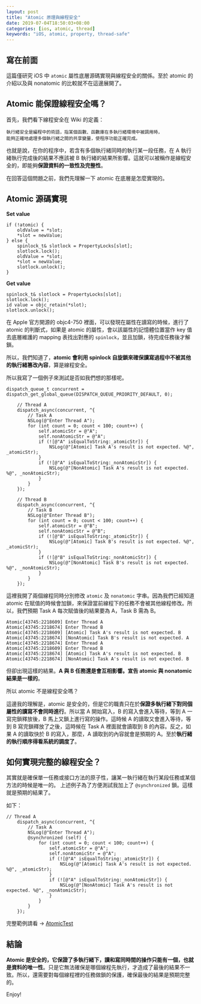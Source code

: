 ```yaml
---
layout: post
title: "Atomic 原理與線程安全"
date: 2019-07-04T18:50:03+08:00
categories: [ios, atomic, thread]
keywords: "iOS, atomic, property, thread-safe"
---
```


## 寫在前面

這篇僅研究 iOS 中 `atomic` 屬性底層源碼實現與線程安全的關係。至於 atomic 的介紹以及與 nonatomic 的比較就不在這邊展開了。

## Atomic 能保證線程安全嗎？

首先，我們看下線程安全在 Wiki 的定義：

```
執行緒安全是編程中的術語，指某個函數、函數庫在多執行緒環境中被調用時，
能夠正確地處理多個執行緒之間的共享變量，使程序功能正確完成。 
```

也就是說，在你的程序中，若含有多個執行緒同時的執行某一段任務，在 A 執行緒執行完成後的結果不應該被 B 執行緒的結果所影響。這就可以被稱作是線程安全的，即能夠**保證資料的一致性及完整性**。

在回答這個問題之前，我們先理解一下 atomic 在底層是怎麼實現的。

## Atomic 源碼實現

**Set value**

```
if (!atomic) {
    oldValue = *slot;
    *slot = newValue;
} else {
    spinlock_t& slotlock = PropertyLocks[slot];
    slotlock.lock();
    oldValue = *slot;
    *slot = newValue;        
    slotlock.unlock();
}
```

**Get value**

```
spinlock_t& slotlock = PropertyLocks[slot];
slotlock.lock();
id value = objc_retain(*slot);
slotlock.unlock();
```    

在 Apple 官方開源的 objc4-750 裡面，可以發現在屬性在讀寫的時候，進行了 atomic 的判斷式，如果是 atomic 的屬性，會以該屬性的記憶體位置當作 key 值去底層維護的 mapping 表找出對應的 `spinlock`，並且加鎖，待完成任務後才解鎖。

所以，我們知道了，**atomic 會利用 spinlock 自旋鎖來確保讀寫過程中不被其他的執行緒篡改內容**，算是線程安全。

所以我寫了一個例子來測試是否如我們想的那樣呢。

```
dispatch_queue_t concurrent = dispatch_get_global_queue(DISPATCH_QUEUE_PRIORITY_DEFAULT, 0);

    // Thread A
    dispatch_async(concurrent, ^{
        // Task A
        NSLog(@"Enter Thread A");
        for (int count = 0; count < 100; count++) {
            self.atomicStr = @"A";
            self.nonAtomicStr = @"A";
            if (![@"A" isEqualToString:_atomicStr]) {
                NSLog(@"[Atomic] Task A's result is not expected. %@", _atomicStr);
            }
            if (![@"A" isEqualToString:_nonAtomicStr]) {
                NSLog(@"[NonAtomic] Task A's result is not expected. %@", _nonAtomicStr);
            }
        }
    });
    
    // Thread B
    dispatch_async(concurrent, ^{
        // Task B
        NSLog(@"Enter Thread B");
        for (int count = 0; count < 100; count++) {
            self.atomicStr = @"B";
            self.nonAtomicStr = @"B";
            if (![@"B" isEqualToString:_atomicStr]) {
                NSLog(@"[Atomic] Task B's result is not expected. %@", _atomicStr);
            }
            if (![@"B" isEqualToString:_nonAtomicStr]) {
                NSLog(@"[NonAtomic] Task B's result is not expected. %@", _nonAtomicStr);
            }
        }
    });
```

這裡我開了兩個線程同時分別修改 `atomic` 及 `nonatomic` 字串。因為我們已經知道 atomic 在賦值的時候會加鎖，來保證當前線程下的任務不會被其他線程修改。所以，我們預期 Task A 每次賦值後的結果要為 A，Task B 需為 B。

```
Atomic[43745:2218609] Enter Thread A
Atomic[43745:2218674] Enter Thread B
Atomic[43745:2218609] [Atomic] Task A's result is not expected. B
Atomic[43745:2218674] [NonAtomic] Task B's result is not expected. A
Atomic[43745:2218674] Enter Thread A
Atomic[43745:2218609] Enter Thread B
Atomic[43745:2218674] [Atomic] Task A's result is not expected. B
Atomic[43745:2218674] [NonAtomic] Task A's result is not expected. B
```

但卻出現這樣的結果。**A 與 B 任務還是會互相影響。宣告 atomic 與 nonatomic 結果是一樣的**。

所以 atomic 不是線程安全嗎？

這邊我的理解是，atomic 是安全的，但是它的職責只在於**保證多執行緒下對同個屬性的讀寫不會同時進行**。所以當 A 開始寫入，B 的寫入會進入等待，等到 A 一寫完鎖釋放後，B 馬上又鎖上進行寫的操作。這時候 A 的讀取又會進入等待，等到 B 寫完鎖釋放了之後，這時候在 Task A 裡面就會讀取到 B 的內容。反之，如果 A 的讀取快於 B 的寫入，那麼，A 讀取到的內容就會是預期的 A。至於**執行緒的執行順序得看系統的調度了**。

## 如何實現完整的線程安全？

其實就是確保單一任務或接口方法的原子性，讓某一執行緒在執行某段任務或某個方法的時候是唯一的。
上述例子為了方便測試我加上了 `@synchronized` 鎖。這樣就是預期的結果了。

如下：

```
// Thread A
    dispatch_async(concurrent, ^{
        // Task A
        NSLog(@"Enter Thread A");
        @synchronized (self) {
            for (int count = 0; count < 100; count++) {
                self.atomicStr = @"A";
                self.nonAtomicStr = @"A";
                if (![@"A" isEqualToString:_atomicStr]) {
                    NSLog(@"[Atomic] Task A's result is not expected. %@", _atomicStr);
                }
                if (![@"A" isEqualToString:_nonAtomicStr]) {
                    NSLog(@"[NonAtomic] Task A's result is not expected. %@", _nonAtomicStr);
                }
            }
        }
    });
```

完整範例請看 -> [AtomicTest](https://github.com/wchuang/devSwift/tree/master/Atomic)

## 結論

**Atomic 是安全的，它保證了多執行緒下，讀和寫同時間的操作只能有一個，也就是資料的唯一性**。只是它無法確保是哪個線程先執行，才造成了最後的結果不一致。所以，還需要對每個線程裡的任務做鎖的保護，確保最後的結果是預期完整的。

Enjoy!
